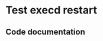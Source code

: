 # Test execd restart


## Code documentation   

<!-- ::: tests.integration.test_active_response.test_execd.test_execd_restart -->